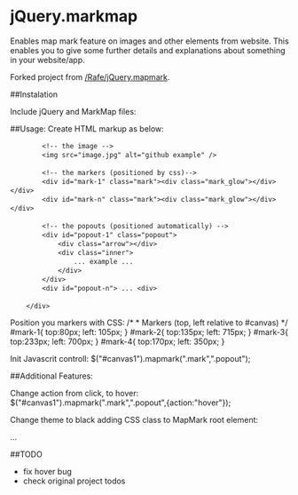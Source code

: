 # jQuery.markmap

Enables map mark feature on images and other elements from website. This enables you to give some further details
and explanations about something in your website/app.

Forked project from [/Rafe/jQuery.mapmark](https://github.com/Rafe/jQuery.mapmark).

##Instalation 

Include jQuery and MarkMap files:
		<script src="https://ajax.googleapis.com/ajax/libs/jquery/1/jquery.min.js" type="text/javascript"></script>
		<link rel="stylesheet" href="mapmark/jQuery.mapmark.css" type="text/css"/>
		<script type="text/javascript" src="mapmark/jQuery.mapmark.js"></script> 

##Usage:
Create HTML markup as below:
		<div id="{GIVE_YOUR_ID}" class="mapmark_canvas">
		
			<!-- the image -->
			<img src="image.jpg" alt="github example" />
			
			<!-- the markers (positioned by css)--> 
			<div id="mark-1" class="mark"><div class="mark_glow"></div></div>
			<div id="mark-n" class="mark"><div class="mark_glow"></div></div>
	
			<!-- the popouts (positioned automatically) -->
			<div id="popout-1" class="popout">
				<div class="arrow"></div>
				<div class="inner">
					... example ...
				</div>
			</div>
			<div id="popout-n"> ... <div>
	
		</div>

Position you markers with CSS:
		/*
		 * Markers (top, left relative to #canvas)
		 */
		#mark-1{ top:80px; left: 105px; }
		#mark-2{ top:135px; left: 715px; }
		#mark-3{ top:233px; left: 700px; }
		#mark-4{ top:170px; left: 350px; }
	
Init Javascrit controll:
		$("#canvas1").mapmark(".mark",".popout");

##Additional Features:

Change action from click, to hover:
		$("#canvas1").mapmark(".mark",".popout",{action:"hover"});

Change theme to black adding CSS class to MapMark root element:
		<div id="{GIVE_YOUR_ID}" class="mapmark_canvas mapmark_theme_black">
			...
		</div>

##TODO
+ fix hover bug
+ check original project todos